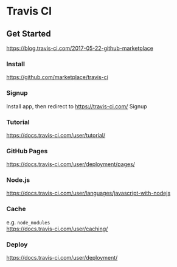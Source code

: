 # Travis CI

## Get Started
https://blog.travis-ci.com/2017-05-22-github-marketplace

### Install
https://github.com/marketplace/travis-ci

### Signup
Install app, then redirect to https://travis-ci.com/
Signup

### Tutorial
https://docs.travis-ci.com/user/tutorial/

### GitHub Pages
https://docs.travis-ci.com/user/deployment/pages/

### Node.js
https://docs.travis-ci.com/user/languages/javascript-with-nodejs

### Cache
e.g. `node_modules`  
https://docs.travis-ci.com/user/caching/

### Deploy
https://docs.travis-ci.com/user/deployment/
